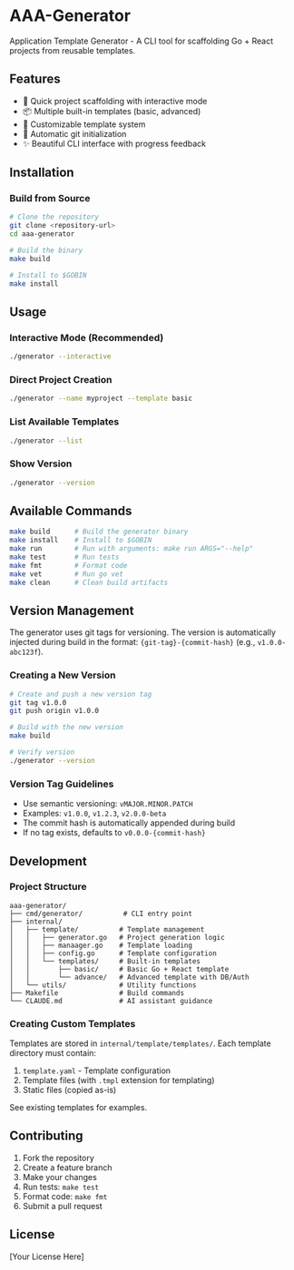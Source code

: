 # AAA-Generator

Application Template Generator - A CLI tool for scaffolding Go + React projects from reusable templates.

## Features

- 🚀 Quick project scaffolding with interactive mode
- 📦 Multiple built-in templates (basic, advanced)
- 🔧 Customizable template system
- 📝 Automatic git initialization
- ✨ Beautiful CLI interface with progress feedback

## Installation

### Build from Source

```bash
# Clone the repository
git clone <repository-url>
cd aaa-generator

# Build the binary
make build

# Install to $GOBIN
make install
```

## Usage

### Interactive Mode (Recommended)

```bash
./generator --interactive
```

### Direct Project Creation

```bash
./generator --name myproject --template basic
```

### List Available Templates

```bash
./generator --list
```

### Show Version

```bash
./generator --version
```

## Available Commands

```bash
make build      # Build the generator binary
make install    # Install to $GOBIN
make run        # Run with arguments: make run ARGS="--help"
make test       # Run tests
make fmt        # Format code
make vet        # Run go vet
make clean      # Clean build artifacts
```

## Version Management

The generator uses git tags for versioning. The version is automatically injected during build in the format: `{git-tag}-{commit-hash}` (e.g., `v1.0.0-abc123f`).

### Creating a New Version

```bash
# Create and push a new version tag
git tag v1.0.0
git push origin v1.0.0

# Build with the new version
make build

# Verify version
./generator --version
```

### Version Tag Guidelines

- Use semantic versioning: `vMAJOR.MINOR.PATCH`
- Examples: `v1.0.0`, `v1.2.3`, `v2.0.0-beta`
- The commit hash is automatically appended during build
- If no tag exists, defaults to `v0.0.0-{commit-hash}`

## Development

### Project Structure

```
aaa-generator/
├── cmd/generator/          # CLI entry point
├── internal/
│   ├── template/          # Template management
│   │   ├── generator.go   # Project generation logic
│   │   ├── manaager.go    # Template loading
│   │   ├── config.go      # Template configuration
│   │   └── templates/     # Built-in templates
│   │       ├── basic/     # Basic Go + React template
│   │       └── advance/   # Advanced template with DB/Auth
│   └── utils/             # Utility functions
├── Makefile               # Build commands
└── CLAUDE.md              # AI assistant guidance
```

### Creating Custom Templates

Templates are stored in `internal/template/templates/`. Each template directory must contain:

1. `template.yaml` - Template configuration
2. Template files (with `.tmpl` extension for templating)
3. Static files (copied as-is)

See existing templates for examples.

## Contributing

1. Fork the repository
2. Create a feature branch
3. Make your changes
4. Run tests: `make test`
5. Format code: `make fmt`
6. Submit a pull request

## License

[Your License Here]
